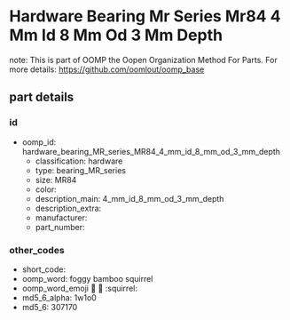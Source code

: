 # Hardware Bearing Mr Series Mr84 4 Mm Id 8 Mm Od 3 Mm Depth  

note: This is part of OOMP the Oopen Organization Method For Parts. For more details: https://github.com/oomlout/oomp_base

##  part details





### id
* oomp_id: hardware_bearing_MR_series_MR84_4_mm_id_8_mm_od_3_mm_depth
  * classification: hardware
  * type: bearing_MR_series
  * size: MR84
  * color: 
  * description_main: 4_mm_id_8_mm_od_3_mm_depth
  * description_extra: 
  * manufacturer: 
  * part_number: 

### other_codes
* short_code: 
* oomp_word: foggy bamboo squirrel
* oomp_word_emoji :foggy: :bamboo: :squirrel:
* md5_6_alpha: 1w1o0
* md5_6: 307170